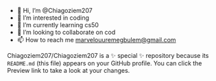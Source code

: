 - 👋 Hi, I’m @Chiagoziem207
- 👀 I’m interested in coding
- 🌱 I’m currently learning cs50
- 💞️ I’m looking to collaborate on cod
- 📫 How to reach me marvelouuremegbulem@gmail.com


Chiagoziem207/Chiagoziem207 is a ✨ special ✨ repository because its `README.md` (this file) appears on your GitHub profile.
You can click the Preview link to take a look at your changes.

